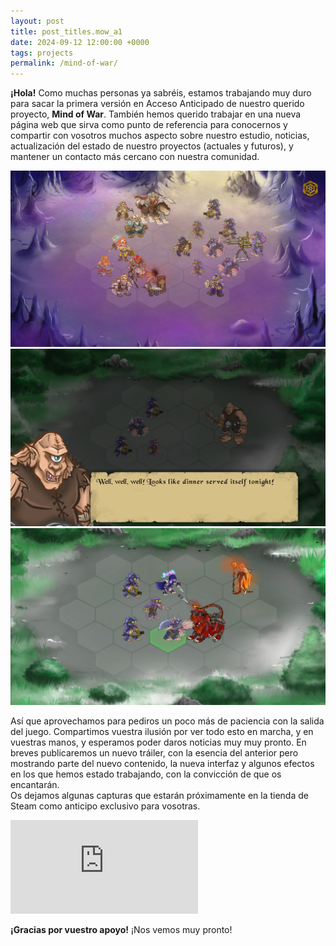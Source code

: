```yaml
---
layout: post
title: post_titles.mow_a1
date: 2024-09-12 12:00:00 +0000
tags: projects
permalink: /mind-of-war/
---
```


**¡Hola!** Como muchas personas ya sabréis, estamos trabajando muy duro para sacar la primera versión en Acceso Anticipado de nuestro querido proyecto, **Mind of War**.
También hemos querido trabajar en una nueva página web que sirva como punto de referencia para conocernos y compartir con vosotros muchos aspecto sobre nuestro estudio, noticias, actualización del estado de nuestro proyectos (actuales y futuros), y mantener un contacto más cercano con nuestra comunidad.

<div class="triple-column">
    <a class="image-link" href="/assets/posts/mind-of-war/capture_ea_1.jpg">
        <img src="/assets/posts/mind-of-war/capture_ea_1.jpg">
    </a>
    <a class="image-link" href="/assets/posts/mind-of-war/capture_ea_2.jpg">
        <img src="/assets/posts/mind-of-war/capture_ea_2.jpg">
    </a>
    <a class="image-link" href="/assets/posts/mind-of-war/capture_ea_3.jpg">
        <img src="/assets/posts/mind-of-war/capture_ea_3.jpg">
    </a>
</div>

Así que aprovechamos para pediros un poco más de paciencia con la salida del juego. Compartimos vuestra ilusión por ver todo esto en marcha, y en vuestras manos, y esperamos poder daros noticias muy muy pronto. En breves publicaremos un nuevo tráiler, con la esencia del anterior pero mostrando parte del nuevo contenido, la nueva interfaz y algunos efectos en los que hemos estado trabajando, con la convicción de que os encantarán.  
Os dejamos algunas capturas que estarán próximamente en la tienda de Steam como anticipo exclusivo para vosotras.


<div class="post-widget">
    <iframe class="steam-iframe" src="https://store.steampowered.com/widget/2960010/?l={{ site.lang }}" frameborder="0"></iframe>
</div>

**¡Gracias por vuestro apoyo!** ¡Nos vemos muy pronto!